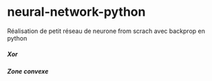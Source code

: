 # neural-network-python

Réalisation de petit réseau de neurone from scrach avec backprop en python


##### Xor




##### Zone convexe
